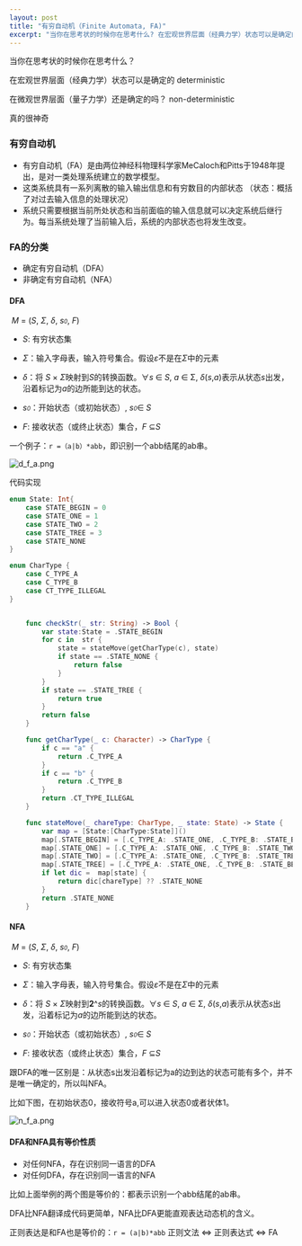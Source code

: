 ```yaml
---
layout: post
title: "有穷自动机（Finite Automata, FA)"
excerpt: "当你在思考状的时候你在思考什么? 在宏观世界层面（经典力学）状态可以是确定的  deterministic, 在微观世界层面（量子力学）还是确定的吗？ non-deterministic"
---
```

当你在思考状的时候你在思考什么？

在宏观世界层面（经典力学）状态可以是确定的  deterministic

在微观世界层面（量子力学）还是确定的吗？ non-deterministic

真的很神奇

### 有穷自动机

+ 有穷自动机（FA）是由两位神经科物理科学家MeCaloch和Pitts于1948年提出，是对一类处理系统建立的数学模型。
+ 这类系统具有一系列离散的输入输出信息和有穷数目的内部状态 （状态：概括了对过去输入信息的处理状况）
+ 系统只需要根据当前所处状态和当前面临的输入信息就可以决定系统后继行为。每当系统处理了当前输入后，系统的内部状态也将发生改变。

### FA的分类

+ 确定有穷自动机（DFA）
+ 非确定有穷自动机（NFA）

#### DFA

​    *M* = (*S*,  *Σ*, *δ*, *s<font size=1>0</font>*, *F*)

+ *S*: 有穷状态集
+ *Σ*：输入字母表，输入符号集合。假设*ε*不是在*Σ*中的元素

+ *δ*：将 *S* × *Σ*映射到*S*的转换函数。∀*s* ∈ *S*, *a* ∈ Σ, *δ*(*s*,*a*)表示从状态*s*出发，沿着标记为*a*的边所能到达的状态。
+ *s<font size=1>0</font>*：开始状态（或初始状态）, *s<font size=1>0</font>*∈ *S*
+ *F*:  接收状态（或终止状态）集合，*F* ⊆*S*

一个例子：```r =（a|b）*abb```，即识别一个abb结尾的ab串。

![d_f_a.png](https://iwait.me/assets/imgs/d_f_a.png)

代码实现

```swift
enum State: Int{
    case STATE_BEGIN = 0
    case STATE_ONE = 1
    case STATE_TWO = 2
    case STATE_TREE = 3
    case STATE_NONE
}

enum CharType {
    case C_TYPE_A
    case C_TYPE_B
    case CT_TYPE_ILLEGAL
}


    func checkStr(_ str: String) -> Bool {
        var state:State = .STATE_BEGIN
        for c in  str {
            state = stateMove(getCharType(c), state)
            if state == .STATE_NONE {
                return false
            }
        }
        if state == .STATE_TREE {
            return true
        }
        return false
    }

    func getCharType(_ c: Character) -> CharType {
        if c == "a" {
            return .C_TYPE_A
        }
        if c == "b" {
            return .C_TYPE_B
        }
        return .CT_TYPE_ILLEGAL
    }

    func stateMove(_ chareType: CharType, _ state: State) -> State {
        var map = [State:[CharType:State]]()
        map[.STATE_BEGIN] = [.C_TYPE_A: .STATE_ONE, .C_TYPE_B: .STATE_BEGIN]
        map[.STATE_ONE] = [.C_TYPE_A: .STATE_ONE, .C_TYPE_B: .STATE_TWO]
        map[.STATE_TWO] = [.C_TYPE_A: .STATE_ONE, .C_TYPE_B: .STATE_TREE]
        map[.STATE_TREE] = [.C_TYPE_A: .STATE_ONE, .C_TYPE_B: .STATE_BEGIN]
        if let dic =  map[state] {
            return dic[chareType] ?? .STATE_NONE
        }
        return .STATE_NONE
    }
```

#### NFA

​     *M* = (*S*,  *Σ*, *δ*, *s<font size=1>0</font>*, *F*)

- *S*:  有穷状态集
- *Σ*：输入字母表，输入符号集合。假设*ε*不是在*Σ*中的元素

- *δ*：将 *S* × *Σ*映射到**2**^*s*的转换函数。∀*s* ∈ *S*, *a* ∈ Σ, *δ*(*s*,*a*)表示从状态*s*出发，沿着标记为*a*的边所能到达的状态。
- *s<font size=1>0</font>*：开始状态（或初始状态）, *s<font size=1>0</font>*∈ *S*
- *F*:  接收状态（或终止状态）集合，*F* ⊆*S*

 跟DFA的唯一区别是：从状态s出发沿着标记为a的边到达的状态可能有多个，并不是唯一确定的，所以叫NFA。

比如下图，在初始状态0，接收符号a,可以进入状态0或者状体1。

![n_f_a.png](https://iwait.me/assets/imgs/n_f_a.png)



#### DFA和NFA具有等价性质

+ 对任何NFA，存在识别同一语言的DFA
+ 对任何DFA，存在识别同一语言的NFA

比如上面举例的两个图是等价的：都表示识别一个abb结尾的ab串。

DFA比NFA翻译成代码更简单，NFA比DFA更能直观表达动态机的含义。

正则表达是和FA也是等价的：```r = (a|b)*abb```  正则文法 ⇔ 正则表达式 ⇔ FA
